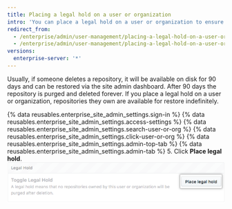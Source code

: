 ```yaml
---
title: Placing a legal hold on a user or organization
intro: 'You can place a legal hold on a user or organization to ensure that repositories they own cannot be permanently removed from {% data variables.product.product_location_enterprise %}.'
redirect_from:
  - /enterprise/admin/user-management/placing-a-legal-hold-on-a-user-or-organization
  - /enterprise/admin/user-management/placing-a-legal-hold-on-a-user-or-organization
versions:
  enterprise-server: '*'
---
```


Usually, if someone deletes a repository, it will be available on disk for 90 days and can be restored via the site admin dashboard. After 90 days the repository is purged and deleted forever. If you place a legal hold on a user or organization, repositories they own are available for restore indefinitely.

{% data reusables.enterprise_site_admin_settings.sign-in %}
{% data reusables.enterprise_site_admin_settings.access-settings %}
{% data reusables.enterprise_site_admin_settings.search-user-or-org %}
{% data reusables.enterprise_site_admin_settings.click-user-or-org %}
{% data reusables.enterprise_site_admin_settings.admin-top-tab %}
{% data reusables.enterprise_site_admin_settings.admin-tab %}
5. Click **Place legal hold**. ![Place legal hold button](/assets/images/enterprise/site-admin-settings/place-legal-hold-button.png)
